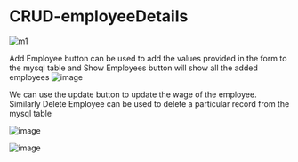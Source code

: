 # CRUD-employeeDetails


![m1](https://user-images.githubusercontent.com/64862672/143029222-595f4eb6-d7b5-457a-9c3f-d332cd85ae61.png)


Add Employee button can be used to add the values provided in the form to the mysql table and Show Employees button will show all the added employees
![image](https://user-images.githubusercontent.com/64862672/143030303-cce00e46-2074-4f44-be3a-7329c164c747.png)


We can use the update button to update the wage of the employee. Similarly Delete Employee can be used to delete a particular record from the mysql table 

![image](https://user-images.githubusercontent.com/64862672/143030397-26370bf5-ae7a-453e-b492-f15501e78b41.png)



![image](https://user-images.githubusercontent.com/64862672/143031630-7d27b716-4b97-43ea-b511-97125c08769a.png)


